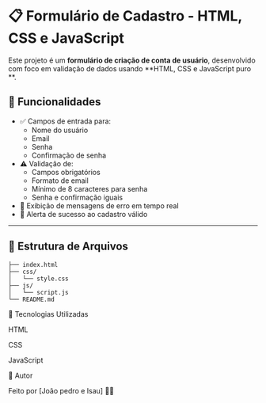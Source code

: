 # 📋 Formulário de Cadastro - HTML, CSS e JavaScript

Este projeto é um **formulário de criação de conta de usuário**, desenvolvido com foco em validação de dados usando **HTML, CSS e JavaScript puro **.

## 🧪 Funcionalidades

- ✅ Campos de entrada para:
  - Nome do usuário
  - Email
  - Senha
  - Confirmação de senha
- ⚠️ Validação de:
  - Campos obrigatórios
  - Formato de email
  - Mínimo de 8 caracteres para senha
  - Senha e confirmação iguais
- 🧾 Exibição de mensagens de erro em tempo real
- 🎉 Alerta de sucesso ao cadastro válido

---

## 📁 Estrutura de Arquivos

  ```
 ├── index.html
 ├── css/
 │   └── style.css
 ├── js/
 │   └── script.js
 └── README.md
```


🎨 Tecnologias Utilizadas

HTML

CSS

JavaScript 


🧠 Autor

Feito por [João pedro e Isau] 👨‍💻

